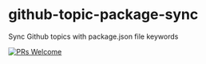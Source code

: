 # github-topic-package-sync

Sync Github topics with package.json file keywords 


[![PRs Welcome](https://img.shields.io/badge/PRs-welcome-brightgreen.svg?style=flat-square)](http://makeapullrequest.com)
